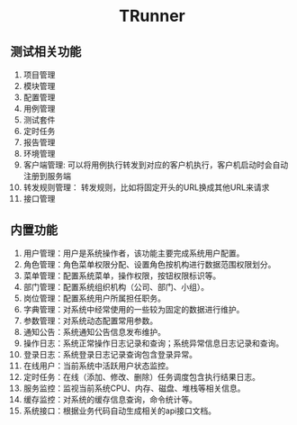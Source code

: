 <h1 align="center" style="margin: 30px 0 30px; font-weight: bold;">TRunner</h1>

[//]: # (<h4 align="center">基于RuoYi-Vue3+FastAPI前后端分离的用例管理、测试、调试平台</h4>)

[//]: # (<p align="center">)

[//]: # (	<a href="https://gitee.com/insistence2022/RuoYi-Vue3-FastAPI/stargazers"><img src="https://gitee.com/insistence2022/RuoYi-Vue3-FastAPI/badge/star.svg?theme=dark"></a>)

[//]: # (    <a href="https://github.com/insistence/RuoYi-Vue3-FastAPI"><img src="https://img.shields.io/github/stars/insistence/RuoYi-Vue3-FastAPI?style=social"></a>)

[//]: # (	<a href="https://gitee.com/insistence2022/RuoYi-Vue3-FastAPI"><img src="https://img.shields.io/badge/RuoYiVue3FastAPI-v1.1.2-brightgreen.svg"></a>)

[//]: # (	<a href="https://gitee.com/insistence2022/RuoYi-Vue3-FastAPI/blob/master/LICENSE"><img src="https://img.shields.io/github/license/mashape/apistatus.svg"></a>)

[//]: # (    <img src="https://img.shields.io/badge/python-≥3.8-blue">)

[//]: # (    <img src="https://img.shields.io/badge/MySQL-≥5.7-blue">)

[//]: # (</p>)



[//]: # (## 平台简介)


[//]: # (RuoYi-Vue3-FastAPI是一套全部开源的快速开发平台，毫无保留给个人及企业免费使用。)

[//]: # ()
[//]: # (* 前端采用Vue、Element Plus，基于<u>[RuoYi-Vue3]&#40;https://github.com/yangzongzhuan/RuoYi-Vue3&#41;</u>前端项目修改。)

[//]: # (* 后端采用FastAPI、sqlalchemy、MySQL、Redis、OAuth2 & Jwt。)

[//]: # (* 权限认证使用OAuth2 & Jwt，支持多终端认证系统。)

[//]: # (* 支持加载动态权限菜单，多方式轻松权限控制。)

[//]: # (* Vue2版本：)

[//]: # (  - Gitte仓库地址：https://gitee.com/insistence2022/RuoYi-Vue-FastAPI)

[//]: # (  - GitHub仓库地址：https://github.com/insistence/RuoYi-Vue-FastAPI)
[//]: # (* 原仓库地址：)
[//]: # (  - [Gitte仓库地址]&#40;https://gitee.com/insistence2022/dash-fastapi-admin&#41;)
[//]: # (  - [GitHub仓库地址]&#40;https://github.com/insistence/Dash-FastAPI-Admin&#41;)

[//]: # (* 特别鸣谢：<u>[RuoYi-Vue3]&#40;https://github.com/yangzongzhuan/RuoYi-Vue3&#41;</u>)

## 测试相关功能
1. 项目管理
2. 模块管理
3. 配置管理
4. 用例管理
5. 测试套件
6. 定时任务
7. 报告管理
8. 环境管理
9. 客户端管理: 可以将用例执行转发到对应的客户机执行，客户机启动时会自动注册到服务端
10. 转发规则管理： 转发规则，比如将固定开头的URL换成其他URL来请求
11. 接口管理

## 内置功能

1.  用户管理：用户是系统操作者，该功能主要完成系统用户配置。
2.  角色管理：角色菜单权限分配、设置角色按机构进行数据范围权限划分。
3.  菜单管理：配置系统菜单，操作权限，按钮权限标识等。
4.  部门管理：配置系统组织机构（公司、部门、小组）。
5.  岗位管理：配置系统用户所属担任职务。
6.  字典管理：对系统中经常使用的一些较为固定的数据进行维护。
7.  参数管理：对系统动态配置常用参数。
8.  通知公告：系统通知公告信息发布维护。
9.  操作日志：系统正常操作日志记录和查询；系统异常信息日志记录和查询。
10. 登录日志：系统登录日志记录查询包含登录异常。
11. 在线用户：当前系统中活跃用户状态监控。
12. 定时任务：在线（添加、修改、删除）任务调度包含执行结果日志。
13. 服务监控：监视当前系统CPU、内存、磁盘、堆栈等相关信息。
14. 缓存监控：对系统的缓存信息查询，命令统计等。
15. 系统接口：根据业务代码自动生成相关的api接口文档。
